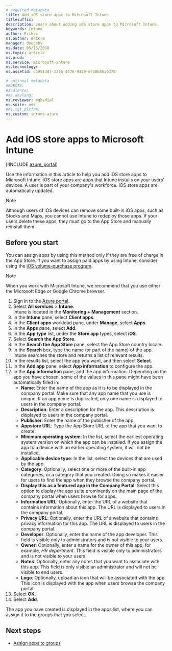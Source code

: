 ```yaml
---
# required metadata
title: Add iOS store apps to Microsoft Intune
titlesuffix:
description: Learn about adding iOS store apps to Microsoft Intune.
keywords: Intune
author: Erikre
ms.author: erikre
manager: dougeby
ms.date: 05/15/2018
ms.topic: article
ms.prod:
ms.service: microsoft-intune
ms.technology:
ms.assetid: c59514d7-1256-4576-9380-e7a0b85a0378

# optional metadata
#ROBOTS:
#audience:
#ms.devlang:
ms.reviewer: mghadial
ms.suite: ems
#ms.tgt_pltfrm:
ms.custom: intune-azure
---
```


# Add iOS store apps to Microsoft Intune

[!INCLUDE [azure_portal](./includes/azure_portal.md)]

Use the information in this article to help you add iOS store apps to Microsoft Intune. iOS store apps are apps that Intune installs on your users' devices. A user is part of your company's workforce. iOS store apps are automatically updated.

>[!NOTE]
>Although users of iOS devices can remove some built-in iOS apps, such as Stocks and Maps, you cannot use Intune to redeploy those apps. If your users delete these apps, they must go to the App Store and manually reinstall them.

## Before you start

You can assign apps by using this method only if they are free of charge in the App Store. If you want to assign paid apps by using Intune, consider using the [iOS volume-purchase program](vpp-apps-ios.md).

>[!NOTE]
>When you work with Microsoft Intune, we recommend that you use either the Microsoft Edge or Google Chrome browser.

1. Sign in to the [Azure portal](https://portal.azure.com).
2. Select **All services** > **Intune**.  
    Intune is located in the **Monitoring + Management** section.
3. In the **Intune** pane, select **Client apps**.
4. In the **Client apps** workload pane, under **Manage**, select **Apps**.
5. In the **Apps** pane, select **Add**.
6. In the **App type** list, under the **Store app** types, select **iOS**.
7. Select **Search the App Store**.
8. In the **Search the App Store** pane, select the App Store country locale.
9. In the **Search** box, type the name (or part of the name) of the app.  
    Intune searches the store and returns a list of relevant results.
10. In the results list, select the app you want, and then select **Select**.
11. In the **Add app** pane, select **App information** to configure the app.
12. In the **App information** pane, add the app information. Depending on the app you have chosen, some of the values in this pane might have been automatically filled in:
    - **Name**: Enter the name of the app as it is to be displayed in the company portal. Make sure that any app name that you use is unique. If an app name is duplicated, only one name is displayed to users in the company portal.
    - **Description**: Enter a description for the app. This description is displayed to users in the company portal.
    - **Publisher**: Enter the name of the publisher of the app.
    - **Appstore URL**: Type the App Store URL of the app that you want to create.
    - **Minimum operating system**: In the list, select the earliest operating system version on which the app can be installed. If you assign the app to a device with an earlier operating system, it will not be installed.
    - **Applicable device type**: In the list, select the devices that are used by the app.
    - **Category**: Optionally, select one or more of the built-in app categories, or a category that you created. Doing so makes it easier for users to find the app when they browse the company portal.
    - **Display this as a featured app in the Company Portal**: Select this option to display the app suite prominently on the main page of the company portal when users browse for apps.
    - **Information URL**: Optionally, enter the URL of a website that contains information about this app. The URL is displayed to users in the company portal.
    - **Privacy URL**: Optionally, enter the URL of a website that contains privacy information for this app. The URL is displayed to users in the company portal.
    - **Developer**: Optionally, enter the name of the app developer. This field is visible only to administrators and is not visible to your users.
    - **Owner**: Optionally, enter a name for the owner of this app, for example, *HR department*. This field is visible only to administrators and is not visible to your users.
    - **Notes**: Optionally, enter any notes that you want to associate with this app. This field is only visible an administrator and will not be visible to end users.
    - **Logo**: Optionally, upload an icon that will be associated with the app. This icon is displayed with the app when users browse the company portal.
13. Select **OK**.
14. Select **Add**.

The app you have created is displayed in the apps list, where you can assign it to the groups that you select.

## Next steps

- [Assign apps to groups](apps-deploy.md)
